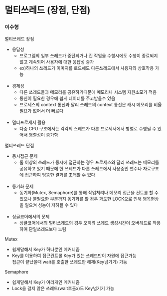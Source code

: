 # 멀티쓰레드 (장점, 단점)

### 이수형

멀티쓰레드 장점

- 응답성
  - 프로그램의 일부 쓰레드가 중단되거나 긴 작업을 수행시에도 수행이 종료되지않고 계속되어 사용자에 대한 응답성 증가 
  - ex)하나의 쓰레드가 이미지를 로드해도 다른쓰레드에서 사용자와 상호작용 가능
<br/><br/>
- 경제성
  - 다른 쓰레드들과 메모리를 공유하기때문에 메모리나 시스템 자원소모가 적음
  - 통신이 필요한 경우에 쉽게 데이터를 주고받을수 있음
  - 프로세스의 context 통신과 달리 쓰레드의 context 통신은 캐시 메모리를 비울필요가 없어서 더 빠르다
<br/><br/>
- 멀티프로세서 활용
  - 다중 CPU 구조에서는 각각의 스레드가 다른 프로세서에서 병렬로 수행될 수 있어서 병렬성이 증가함

멀티쓰레드 단점

- 동시접근 문제
  - 둘 이상의 쓰레드가 동시에 접근하는 경우 프로세스와 달리 쓰레드는 메모리를 공유하고 있기 때문에 한 쓰레드가 다른 쓰레드에서 사용중인 변수나 자료구조에 접근하여 엉뚱한 결과를 초래할 수 있다
<br/><br/>
- 동기화 문제
  - 동기화(Mutex, Semaphore)를 통해 작업처리나 메모리 접근을 컨트롤 할 수 있으나 불필요한 부분까지 동기화를 할 경우 과도한 LOCK으로 인해 병목현상을 일으켜 성능이 저하될 수 있다
<br/><br/>
- 싱글코어에서의 문제
  - 싱글코어에서의 멀티쓰레드의 경우 오히려 쓰레드 생성시간이 오버헤드로 작용하여 단일쓰레드보다 느림

Mutex
- 쉽게말해서 Key가 하나뿐인 메커니즘 
- Key를 이용하여 접근컨트롤 Key가 있는 쓰레드만이 자원에 접근가능<br/>
접근이 끝났을때 wait를 호출한 쓰레드만 해제(Key넘기기) 가능 

Semaphore
- 쉽게말해서 Key가 여러개인 메커니즘
- Lock을 걸지 않은 쓰레드(wait호출x)도 Key넘기기 가능 
